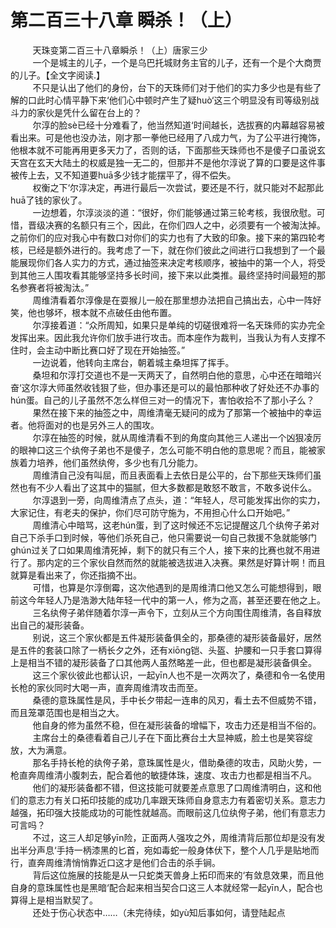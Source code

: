 <h1>第二百三十八章 瞬杀！（上）</h1>
<div id="content">&nbsp&nbsp&nbsp&nbsp&nbsp&nbsp&nbsp&nbsp
 天珠变第二百三十八章瞬杀！（上）唐家三少
 <br/>&nbsp&nbsp&nbsp&nbsp&nbsp&nbsp&nbsp&nbsp
 一个是城主的儿子，一个是乌巴托城财务主官的儿子，还有一个是个大商贾的儿子。【全文字阅读.】
 <br/>&nbsp&nbsp&nbsp&nbsp&nbsp&nbsp&nbsp&nbsp
 不只是认出了他们的身份，台下的天珠师们对于他们的实力多少也是有些了解的口此时心情平静下来‘他们心中顿时产生了疑huò‘这三个明显没有司等级别战斗力的家伙是凭什么留在台上的？
 <br/>&nbsp&nbsp&nbsp&nbsp&nbsp&nbsp&nbsp&nbsp
 尔淳的脸sè已经十分难看了，他当然知道‘时间越长，选拔赛的内幕越容易被看出来。可是他也没办法，刚才那一拳他已经用了八成力气，为了公平进行掩饰，他根本就不可能再用更多天力了，否则的话，下面那些天珠师也不是傻子口虽说玄天宫在玄天大陆土的权威是独一无二的，但那并不是他尔淳说了算的口要是这件事被传上去，又不知道要huā多少钱才能摆平了，得不偿失。
 <br/>&nbsp&nbsp&nbsp&nbsp&nbsp&nbsp&nbsp&nbsp
 权衡之下‘尔淳决定，再进行最后一次尝试，要还是不行，就只能对不起那此huā了钱的家伙了。
 <br/>&nbsp&nbsp&nbsp&nbsp&nbsp&nbsp&nbsp&nbsp
 一边想着，尔淳淡淡的道：“很好，你们能够通过第三轮考核，我很欣慰。可惜，晋级决赛的名额只有三个，因此，在你们四人之中，必须要有一个被淘汰掉。之前你们的应对我心中有数口对你们的实力也有了大致的印象。接下来的第四轮考核，已经是额外进行的。我考虑了一下，就在你们彼此之间进行口我想到了一个最能展现你们各人实力的方式，通过抽签来决定考核顺序，被抽中的第一个人，将受到其他三人围攻看其能够坚持多长时间，接下来以此类推。最终坚持时间最短的那名参赛者将被淘汰。”
 <br/>&nbsp&nbsp&nbsp&nbsp&nbsp&nbsp&nbsp&nbsp
 周维清看着尔淳像是在耍猴儿一般在那里想办法把自己搞出去，心中一阵好笑，他也够坏，根本就不点破任由他布置。
 <br/>&nbsp&nbsp&nbsp&nbsp&nbsp&nbsp&nbsp&nbsp
 尔淳接着道：“众所周知，如果只是单纯的切磋很难将一名天珠师的实办完全发挥出来。因此我允许你们放手进行攻击。而本座作为裁判，当我认为有人支撑不住时，会主动中断比赛口好了现在开始抽签。”
 <br/>&nbsp&nbsp&nbsp&nbsp&nbsp&nbsp&nbsp&nbsp
 一边说着，他转向主席台，朝着城主桑坦挥了挥手。
 <br/>&nbsp&nbsp&nbsp&nbsp&nbsp&nbsp&nbsp&nbsp
 桑坦和尔淳打交道也不是一天两天了，自然明白他的意思，心中还在暗暗兴奋‘这尔淳大师虽然收钱狠了些，但办事还是可以的最怕那种收了好处还不办事的hún蛋。自己的儿子虽然不怎么样但三对一的情况下，害怕收拾不了那小子么？
 <br/>&nbsp&nbsp&nbsp&nbsp&nbsp&nbsp&nbsp&nbsp
 果然在接下来的抽签之中，周维清毫无疑问的成为了那第一个被抽中的幸运者。他将面对的也是另外三人的围攻。
 <br/>&nbsp&nbsp&nbsp&nbsp&nbsp&nbsp&nbsp&nbsp
 尔淳在抽签的时候，就从周维清看不到的角度向其他三人递出一个凶狠凌厉的眼神口这三个纨侉子弟也不是傻子，怎么可能不明白他的意思呢？而且，能被家族着力培养，他们虽然纨侉，多少也有几分能力。
 <br/>&nbsp&nbsp&nbsp&nbsp&nbsp&nbsp&nbsp&nbsp
 周维清自己没有叫屈，而且表面看上去依日是公平的，台下那些天珠师们虽然也有不少人看出了这其中的猫腻，但大多数都是敢怒不敢言，不敢多说佧么。
 <br/>&nbsp&nbsp&nbsp&nbsp&nbsp&nbsp&nbsp&nbsp
 尔淳退到一旁，向周维清点了点头，道：“年轻人，尽可能发挥出你的实力，大家记住，有老夫的保护，你们尽可防守施为，不用担心什么口开始吧。”
 <br/>&nbsp&nbsp&nbsp&nbsp&nbsp&nbsp&nbsp&nbsp
 周维清心中暗骂，这老hún蛋，到了这时候还不忘记提醒这几个纨侉子弟对自己下杀手口到时候，等他们杀死自己，他只需要说一句自己救援不急就能够门ghún过关了口如果周维清死掉，剩下的就只有三个人，接下来的比赛也就不用进行了。那内定的三个家伙自然而然的就能被选拔进入决赛。果然是好算计啊！而且就算是看出来了，你还指摘不出。
 <br/>&nbsp&nbsp&nbsp&nbsp&nbsp&nbsp&nbsp&nbsp
 可惜，也算是尔淳倒霉，这次他遇到的是周维清口他又怎么可能想得到，眼前这今年轻人乃是浩渺大陆年轻一代中的第一人，修为之高，甚至还要在他之上。
 <br/>&nbsp&nbsp&nbsp&nbsp&nbsp&nbsp&nbsp&nbsp
 三名纨侉子弟伴随着尔淳一声令下，立刻从三个方向围住周维清，各自释放出自己的凝形装备。
 <br/>&nbsp&nbsp&nbsp&nbsp&nbsp&nbsp&nbsp&nbsp
 别说，这三个家伙都是五件凝形装备俱全的，那桑德的凝形装备最好，居然是五件的套装口除了一柄长夕之外，还有xiōng铠、头盔、护腰和一只手套口算得上是相当不错的凝形装备了口其他两人虽然略差一此，但也都是凝形装备俱全。
 <br/>&nbsp&nbsp&nbsp&nbsp&nbsp&nbsp&nbsp&nbsp
 这三个家伙彼此也都认识，一起yīn人也不是一次两次了，桑德和令一名使用长枪的家伙同时大喝一声，直奔周维清攻击而至。
 <br/>&nbsp&nbsp&nbsp&nbsp&nbsp&nbsp&nbsp&nbsp
 桑德的意珠属性是风，手中长夕带起一连串的风刃，看土去不但威势不错，而且笼罩范围也是相当之大。
 <br/>&nbsp&nbsp&nbsp&nbsp&nbsp&nbsp&nbsp&nbsp
 他自身的修为虽然不稳，但在凝形装备的增幅下，攻击力还是相当不俗的。
 <br/>&nbsp&nbsp&nbsp&nbsp&nbsp&nbsp&nbsp&nbsp
 主席台土的桑德看着自己儿子在下面比赛台土大显神威，脸土也是笑容绽放，大为满意。
 <br/>&nbsp&nbsp&nbsp&nbsp&nbsp&nbsp&nbsp&nbsp
 那名手持长枪的纨侉子弟，意珠属性是火，借助桑德的攻击，风助火势，一枪直奔周维清小腹刺去，配合着他的敏捷体珠，速度、攻击力也都是相当不凡。
 <br/>&nbsp&nbsp&nbsp&nbsp&nbsp&nbsp&nbsp&nbsp
 他们的凝形装备都不错，但这技能可就要差点意思了口周维清明白，这和他们的意志力有关口拓印技能的成功几率跟天珠师自身意志力有着密切关系。意志力越强，拓印强大技能成功的可能性就越高。而眼前这几位纨侉子弟，他们有意志力可言吗？
 <br/>&nbsp&nbsp&nbsp&nbsp&nbsp&nbsp&nbsp&nbsp
 不过，这三人却足够yīn险，正面两人强攻之外，周维清背后那位却是没有发出半分声息‘手持一柄漆黑的匕首，宛如毒蛇一般身体伏下，整个人几乎是贴地而行，直奔周维清悄悄靠近口这才是他们合击的杀手锏。
 <br/>&nbsp&nbsp&nbsp&nbsp&nbsp&nbsp&nbsp&nbsp
 背后这位施展的技能是从一只蛇类天兽身上拓印而来的‘有敛息效果，而且他自身的意珠属性也是黑暗‘配合起来相当契合口这三人本就经常一起yīn人，配合也算得上是相当默契了。
 <br/>&nbsp&nbsp&nbsp&nbsp&nbsp&nbsp&nbsp&nbsp
 还处于伤心状态中……（未完待续，如yù知后事如何，请登陆起点
 <br/>&nbsp&nbsp&nbsp&nbsp&nbsp&nbsp&nbsp&nbsp
 <br/>&nbsp&nbsp&nbsp&nbsp&nbsp&nbsp&nbsp&nbsp
</div>
